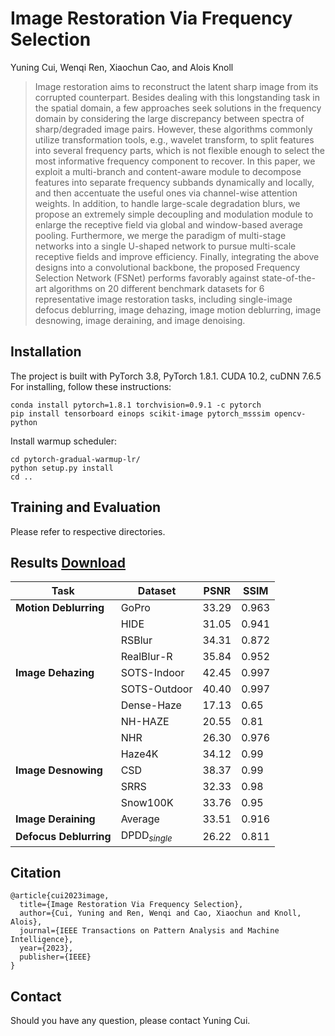 # Image Restoration Via Frequency Selection

Yuning Cui, Wenqi Ren, Xiaochun Cao, and Alois Knoll

>Image restoration aims to reconstruct the latent sharp image from its corrupted counterpart. Besides dealing with this longstanding task in the spatial domain, a few approaches seek solutions in the frequency domain by considering the large discrepancy between spectra of sharp/degraded image pairs. However, these algorithms commonly utilize transformation tools, e.g., wavelet transform, to split features into several frequency parts, which is not flexible enough to select the most informative frequency component to recover. In this paper, we exploit a multi-branch and content-aware module to decompose features into separate frequency subbands dynamically and locally, and then accentuate the useful ones via channel-wise attention weights. In addition, to handle large-scale degradation blurs, we propose an extremely simple decoupling and modulation module to enlarge the receptive field via global and window-based average pooling. Furthermore, we merge the paradigm of multi-stage networks into a single U-shaped network to pursue multi-scale receptive fields and improve efficiency. Finally, integrating the above designs into a convolutional backbone, the proposed Frequency Selection Network (FSNet) performs favorably against state-of-the-art algorithms on 20 different benchmark datasets for 6 representative image restoration tasks, including single-image defocus deblurring, image dehazing, image motion deblurring, image desnowing, image deraining, and image denoising.

## Installation
The project is built with PyTorch 3.8, PyTorch 1.8.1. CUDA 10.2, cuDNN 7.6.5
For installing, follow these instructions:
~~~
conda install pytorch=1.8.1 torchvision=0.9.1 -c pytorch
pip install tensorboard einops scikit-image pytorch_msssim opencv-python
~~~
Install warmup scheduler:
~~~
cd pytorch-gradual-warmup-lr/
python setup.py install
cd ..
~~~
## Training and Evaluation
Please refer to respective directories.
## Results [Download](https://drive.google.com/drive/folders/1bZb9L660t4jL2wAqr23iTg6eyAnCuUBt?usp=sharing)
|Task|Dataset|PSNR|SSIM|
|----|------|-----|----|
|**Motion Deblurring**|GoPro|33.29|0.963|
||HIDE|31.05|0.941|
||RSBlur|34.31|0.872|
||RealBlur-R|35.84|0.952|
|**Image Dehazing**|SOTS-Indoor|42.45|0.997|
||SOTS-Outdoor|40.40|0.997|
||Dense-Haze|17.13|0.65|
||NH-HAZE|20.55|0.81|
||NHR|26.30|0.976|
||Haze4K|34.12|0.99|
|**Image Desnowing**|CSD|38.37|0.99|
||SRRS|32.33|0.98|
||Snow100K|33.76|0.95|
|**Image Deraining**|Average|33.51|0.916|
|**Defocus Deblurring**|DPDD<sub>*single*</sub>|26.22|0.811|


## Citation
~~~
@article{cui2023image,
  title={Image Restoration Via Frequency Selection},
  author={Cui, Yuning and Ren, Wenqi and Cao, Xiaochun and Knoll, Alois},
  journal={IEEE Transactions on Pattern Analysis and Machine Intelligence},
  year={2023},
  publisher={IEEE}
}
~~~

## Contact
Should you have any question, please contact Yuning Cui.

